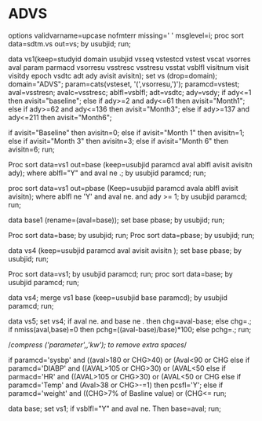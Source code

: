 # ADVS
options validvarname=upcase nofmterr missing=' ' msglevel=i;
proc sort data=sdtm.vs out=vs; by usubjid; run;

data vs1(keep=studyid domain usubjid vsseq vstestcd vstest vscat vsorres aval
param parmacd vsorresu vsstresc vsstresu vsstat vsblfl visitnum visit visitdy epoch vsdtc adt ady avisit avisitn);
set vs (drop=domain);
domain="ADVS";
param=cats(vsteset, '(',vsorresu,')');
paramcd=vstest;
aval=vsstresn;
avalc=vsstresc;
ablfl=vsblfl;
adt=vsdtc;
ady=vsdy;
if ady<=1 then avisit="baseline";
else if ady>=2 and ady<=61 then avisit="Month1";
else if ady>=62 and ady<=136 then avisit="Month3";
else if ady>=137 and ady<=211 then avisit="Month6";

if avisit="Baseline" then avisitn=0;
else if avisit="Month 1" then avisitn=1;
else if avisit="Month 3" then avisitn=3;
else if avisit="Month 6" then avisitn=6;
run;

Proc sort data=vs1 out=base (keep=usubjid paramcd aval ablfl avisit avisitn ady); 
where ablfl="Y" and aval ne .;
by usubjid paramcd;
run;

proc sort data=vs1 out=pbase (Keep=usubjid paramcd avala ablfl avisit avisitn);
where ablfl ne 'Y' and aval ne. and ady >= 1;
by usubjid paramcd;
run;

data base1 (rename=(aval=base));
set base pbase;
by usubjid;
run;

Proc sort data=base; by usubjid; run;
Proc sort data=pbase; by usubjid; run;

data vs4 (keep=usubjid paramcd aval avisit avisitn );
set base pbase;
by usubjid;
run;

Proc sort data=vs1; by usubjid paramcd; run;
proc sort data=base; by usubjid paramcd; run;

data vs4;
merge vs1 base (keep=usubjid base paramcd);
by usubjid paramcd;
run;

data vs5;
set vs4;
if aval ne. and base ne . then
chg=aval-base;
else chg=.;
if nmiss(aval,base)=0 then
pchg=((aval-base)/base)*100;
else pchg=.;
run;

/*compress ('parameter',,'kw'); to remove extra spaces*/


if paramcd='sysbp' and ((aval>180 or CHG>40) or (Aval<90 or CHG
else if paramcd='DIABP' and ((AVAL>105 or CHG>30) or (AVAL<50
else if parmacd='HR' and ((AVAL>105 or CHG>30) or (AVAL<50 or CHG
else if paramcd='Temp' and (Aval>38 or CHG>-=1) then pcsfl='Y';
else if paramcd='weight' and ((CHG>7% of Basline value) or (CHG<=
run;

data base;
set vs1;
if vsblfl="Y" and aval ne. Then base=aval;
run;

